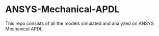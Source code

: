 # ANSYS-Mechanical-APDL
This repo consists of all the models simulated and analyzed on ANSYS Mechanical APDL.
